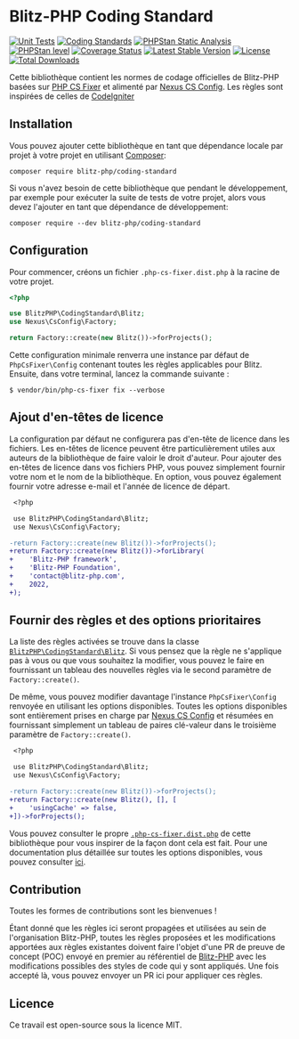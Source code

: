 # Blitz-PHP Coding Standard

[![Unit Tests](https://github.com/blitz-php/coding-standard/actions/workflows/test-phpunit.yml/badge.svg)](https://github.com/blitz-php/coding-standard/actions/workflows/test-phpunit.yml)
[![Coding Standards](https://github.com/blitz-php/coding-standard/actions/workflows/test-coding-standards.yml/badge.svg)](https://github.com/blitz-php/coding-standard/actions/workflows/test-coding-standards.yml)
[![PHPStan Static Analysis](https://github.com/blitz-php/coding-standard/actions/workflows/test-phpstan.yml/badge.svg)](https://github.com/blitz-php/coding-standard/actions/workflows/test-phpstan.yml)
[![PHPStan level](https://img.shields.io/badge/PHPStan-max%20level-brightgreen)](phpstan.neon.dist)
[![Coverage Status](https://coveralls.io/repos/github/blitz-php/coding-standard/badge.svg?branch=main)](https://coveralls.io/github/blitz-php/coding-standard?branch=main)
[![Latest Stable Version](https://img.shields.io/packagist/v/blitz-php/coding-standard.svg?style=flat-square)](https://packagist.org/packages/blitz-php/coding-standard)
[![License](https://img.shields.io/github/license/blitz-php/coding-standard)](LICENSE)
[![Total Downloads](https://poser.pugx.org/blitz-php/coding-standard/downloads)](https://packagist.org/packages/blitz-php/coding-standard)

Cette bibliothèque contient les normes de codage officielles de Blitz-PHP basées sur [PHP CS Fixer][1] et alimenté par [Nexus CS Config][2]. Les règles sont inspirées de celles de [CodeIgniter](https://github.com/CodeIgniter/coding-standard)

## Installation

Vous pouvez ajouter cette bibliothèque en tant que dépendance locale par projet à votre projet en utilisant [Composer](https://getcomposer.org/):

    composer require blitz-php/coding-standard

Si vous n'avez besoin de cette bibliothèque que pendant le développement, par exemple pour exécuter la suite de tests de votre projet, alors vous devez l'ajouter en tant que dépendance de développement:

    composer require --dev blitz-php/coding-standard

## Configuration

Pour commencer, créons un fichier `.php-cs-fixer.dist.php` à la racine de votre projet.

```php
<?php

use BlitzPHP\CodingStandard\Blitz;
use Nexus\CsConfig\Factory;

return Factory::create(new Blitz())->forProjects();

```

Cette configuration minimale renverra une instance par défaut de `PhpCsFixer\Config` contenant toutes les règles applicables pour Blitz.
Ensuite, dans votre terminal, lancez la commande suivante :

```console
$ vendor/bin/php-cs-fixer fix --verbose
```

## Ajout d'en-têtes de licence

La configuration par défaut ne configurera pas d'en-tête de licence dans les fichiers. Les en-têtes de licence peuvent être particulièrement utiles aux auteurs de la bibliothèque de faire valoir le droit d'auteur. Pour ajouter des en-têtes de licence dans vos fichiers PHP, vous pouvez simplement fournir votre nom et le nom de la bibliothèque. En option, vous pouvez également fournir votre adresse e-mail et l'année de licence de départ.

```diff
 <?php

 use BlitzPHP\CodingStandard\Blitz;
 use Nexus\CsConfig\Factory;

-return Factory::create(new Blitz())->forProjects();
+return Factory::create(new Blitz())->forLibrary(
+    'Blitz-PHP framework',
+    'Blitz-PHP Foundation',
+    'contact@blitz-php.com',
+    2022,
+);

```

## Fournir des règles et des options prioritaires

La liste des règles activées se trouve dans la classe [`BlitzPHP\CodingStandard\Blitz`][3]. Si vous pensez que la règle ne s'applique pas à vous ou que vous souhaitez la modifier, vous pouvez le faire en fournissant un tableau des nouvelles règles via le second paramètre de `Factory::create()`.

De même, vous pouvez modifier davantage l'instance `PhpCsFixer\Config` renvoyée en utilisant les options disponibles.
Toutes les options disponibles sont entièrement prises en charge par [Nexus CS Config][2] et résumées en fournissant simplement un tableau de paires clé-valeur dans le troisième paramètre de `Factory::create()`.

```diff
 <?php

 use BlitzPHP\CodingStandard\Blitz;
 use Nexus\CsConfig\Factory;

-return Factory::create(new Blitz())->forProjects();
+return Factory::create(new Blitz(), [], [
+    'usingCache' => false,
+])->forProjects();

```

Vous pouvez consulter le propre [`.php-cs-fixer.dist.php`][4] de cette bibliothèque pour vous inspirer de la façon dont cela est fait.
Pour une documentation plus détaillée sur toutes les options disponibles, vous pouvez consulter [ici][2].

## Contribution

Toutes les formes de contributions sont les bienvenues !

Étant donné que les règles ici seront propagées et utilisées au sein de l'organisation Blitz-PHP, toutes les règles proposées et les modifications apportées aux règles existantes doivent faire l'objet d'une PR de preuve de concept (POC) envoyé en premier au référentiel de [Blitz-PHP][5] avec les modifications possibles des styles de code qui y sont appliqués. Une fois accepté là, vous pouvez envoyer un PR ici pour appliquer ces règles.

## Licence

Ce travail est open-source sous la licence MIT.

[1]: https://github.com/FriendsOfPHP/PHP-CS-Fixer
[2]: https://github.com/NexusPHP/cs-config
[3]: src/Blitz.php
[4]: .php-cs-fixer.dist.php
[5]: https://github.com/blitz-php/framework
